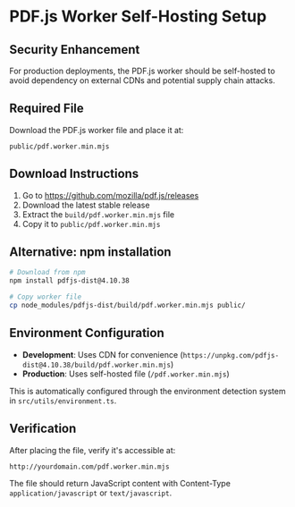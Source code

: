 # PDF.js Worker Self-Hosting Setup

## Security Enhancement

For production deployments, the PDF.js worker should be self-hosted to avoid dependency on external CDNs and potential supply chain attacks.

## Required File

Download the PDF.js worker file and place it at:
```
public/pdf.worker.min.mjs
```

## Download Instructions

1. Go to https://github.com/mozilla/pdf.js/releases
2. Download the latest stable release
3. Extract the `build/pdf.worker.min.mjs` file
4. Copy it to `public/pdf.worker.min.mjs`

## Alternative: npm installation

```bash
# Download from npm
npm install pdfjs-dist@4.10.38

# Copy worker file
cp node_modules/pdfjs-dist/build/pdf.worker.min.mjs public/
```

## Environment Configuration

- **Development**: Uses CDN for convenience (`https://unpkg.com/pdfjs-dist@4.10.38/build/pdf.worker.min.mjs`)
- **Production**: Uses self-hosted file (`/pdf.worker.min.mjs`)

This is automatically configured through the environment detection system in `src/utils/environment.ts`.

## Verification

After placing the file, verify it's accessible at:
```
http://yourdomain.com/pdf.worker.min.mjs
```

The file should return JavaScript content with Content-Type `application/javascript` or `text/javascript`.